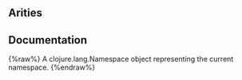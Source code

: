 ## Arities


## Documentation
{%raw%}
A clojure.lang.Namespace object representing the current namespace.
{%endraw%}
